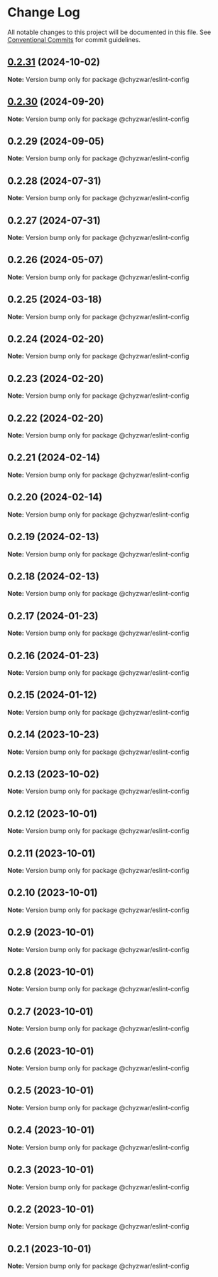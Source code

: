 # Change Log

All notable changes to this project will be documented in this file.
See [Conventional Commits](https://conventionalcommits.org) for commit guidelines.

## [0.2.31](https://github.com/chyzwar/common/compare/@chyzwar/eslint-config@0.2.30...@chyzwar/eslint-config@0.2.31) (2024-10-02)

**Note:** Version bump only for package @chyzwar/eslint-config

## [0.2.30](https://github.com/chyzwar/common/compare/@chyzwar/eslint-config@0.2.29...@chyzwar/eslint-config@0.2.30) (2024-09-20)

**Note:** Version bump only for package @chyzwar/eslint-config

## 0.2.29 (2024-09-05)

**Note:** Version bump only for package @chyzwar/eslint-config

## 0.2.28 (2024-07-31)

**Note:** Version bump only for package @chyzwar/eslint-config

## 0.2.27 (2024-07-31)

**Note:** Version bump only for package @chyzwar/eslint-config

## 0.2.26 (2024-05-07)

**Note:** Version bump only for package @chyzwar/eslint-config

## 0.2.25 (2024-03-18)

**Note:** Version bump only for package @chyzwar/eslint-config

## 0.2.24 (2024-02-20)

**Note:** Version bump only for package @chyzwar/eslint-config

## 0.2.23 (2024-02-20)

**Note:** Version bump only for package @chyzwar/eslint-config

## 0.2.22 (2024-02-20)

**Note:** Version bump only for package @chyzwar/eslint-config

## 0.2.21 (2024-02-14)

**Note:** Version bump only for package @chyzwar/eslint-config

## 0.2.20 (2024-02-14)

**Note:** Version bump only for package @chyzwar/eslint-config

## 0.2.19 (2024-02-13)

**Note:** Version bump only for package @chyzwar/eslint-config

## 0.2.18 (2024-02-13)

**Note:** Version bump only for package @chyzwar/eslint-config

## 0.2.17 (2024-01-23)

**Note:** Version bump only for package @chyzwar/eslint-config

## 0.2.16 (2024-01-23)

**Note:** Version bump only for package @chyzwar/eslint-config

## 0.2.15 (2024-01-12)

**Note:** Version bump only for package @chyzwar/eslint-config

## 0.2.14 (2023-10-23)

**Note:** Version bump only for package @chyzwar/eslint-config

## 0.2.13 (2023-10-02)

**Note:** Version bump only for package @chyzwar/eslint-config

## 0.2.12 (2023-10-01)

**Note:** Version bump only for package @chyzwar/eslint-config

## 0.2.11 (2023-10-01)

**Note:** Version bump only for package @chyzwar/eslint-config

## 0.2.10 (2023-10-01)

**Note:** Version bump only for package @chyzwar/eslint-config

## 0.2.9 (2023-10-01)

**Note:** Version bump only for package @chyzwar/eslint-config

## 0.2.8 (2023-10-01)

**Note:** Version bump only for package @chyzwar/eslint-config

## 0.2.7 (2023-10-01)

**Note:** Version bump only for package @chyzwar/eslint-config

## 0.2.6 (2023-10-01)

**Note:** Version bump only for package @chyzwar/eslint-config

## 0.2.5 (2023-10-01)

**Note:** Version bump only for package @chyzwar/eslint-config

## 0.2.4 (2023-10-01)

**Note:** Version bump only for package @chyzwar/eslint-config

## 0.2.3 (2023-10-01)

**Note:** Version bump only for package @chyzwar/eslint-config

## 0.2.2 (2023-10-01)

**Note:** Version bump only for package @chyzwar/eslint-config

## 0.2.1 (2023-10-01)

**Note:** Version bump only for package @chyzwar/eslint-config
